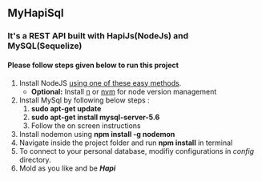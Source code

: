## MyHapiSql
### It's a REST API built with HapiJs(NodeJs) and MySQL(Sequelize)

#### Please follow steps given below to run this project
1. Install NodeJS [using one  of these easy methods](https://gist.github.com/isaacs/579814).
    * **Optional:** Install [n](https://github.com/tj/n) or [nvm](https://github.com/creationix/nvm) for node version management 
3. Install MySql by following below steps :  
    1. **sudo apt-get update**
    2. **sudo apt-get install mysql-server-5.6**
    3. Follow the on screen instructions
4.  Install nodemon using **npm install -g nodemon**
5.  Navigate inside the project folder and run **npm install** in terminal
6.  To connect to your personal database, modifiy configurations in _config_ directory.
7.  Mold as you like and be _**Hapi**_
